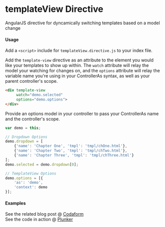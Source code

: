 # templateView Directive
AngularJS directive for dyncamically switching templates based on a model change

#### Usage
Add a `<script>` include for `templateView.directive.js` to your index file.

Add the `template-view` directive as an attribute to the element you would like your templates to show up within. The `watch` attribute will relay the model your watching for changes on, and the `options` attribute will relay the variable name you're using in your ControllerAs syntax, as well as your parent controller's scope.

``` html
<div template-view
   	 watch="demo.selected"
	 options="demo.options">
</div>
```

Provide an options model in your controller to pass your ControllerAs name and the controller's scope.

``` javascript
var demo = this;

// Dropdown Options
demo.dropdown = [
    {'name': 'Chapter One', 'tmpl': 'tmpl/chOne.html'},
    {'name': 'Chapter Two', 'tmpl': 'tmpl/chTwo.html'},
    {'name': 'Chapter Three', 'tmpl': 'tmpl/chThree.html'}
];
demo.selected = demo.dropdown[0];

// TemplateView Options
demo.options = [{
    'as': 'demo',
    'context': demo
}];
```

#### Examples
See the related blog post @ <a href="http://www.codaform.net">Codaform</a></br>
See the code in action @ <a href="http://plnkr.co/edit/66SwNeMdVx15YgbPZgng?p=preview">Plunker</a>


